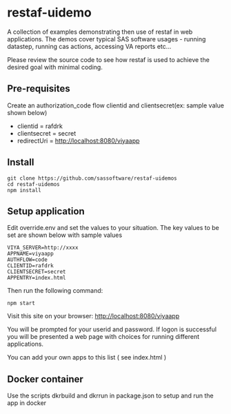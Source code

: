 # restaf-uidemo

A collection of examples demonstrating then use of restaf in web applications.
The demos cover typical SAS software usages - running datastep, running cas actions,
accessing VA reports etc...

Please review the source code to see how restaf is used to achieve
the desired goal with minimal coding.

## Pre-requisites

Create an authorization_code flow clientid and clientsecret(ex: sample value shown below)

- clientid     = rafdrk
- clientsecret = secret
- redirectUri  = <http://localhost:8080/viyaapp>

## Install

```script
git clone https://github.com/sassoftware/restaf-uidemos
cd restaf-uidemos
npm install
```

## Setup application

Edit override.env and set the values to your situation. The key values to be set are shown below with sample values

```env
VIYA_SERVER=http://xxxx
APPNAME=viyaapp
AUTHFLOW=code
CLIENTID=rafdrk
CLIENTSECRET=secret
APPENTRY=index.html
```

Then run the following command:

```script
npm start
```

Visit this site on your browser:  <http://localhost:8080/viyaapp>

You will be prompted for your userid and password. If logon is successful you will be presented a web page with choices for running different applications.

You can add your own apps to this list ( see index.html )

## Docker container

Use the scripts dkrbuild and dkrrun in package.json to setup and run the app in docker
